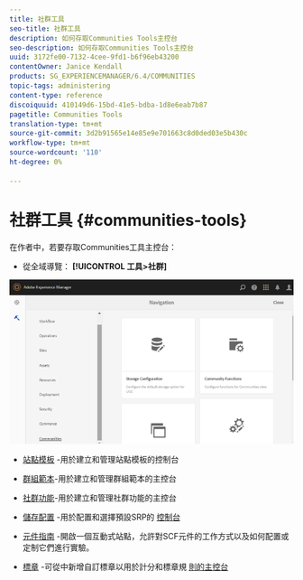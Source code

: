 ```yaml
---
title: 社群工具
seo-title: 社群工具
description: 如何存取Communities Tools主控台
seo-description: 如何存取Communities Tools主控台
uuid: 3172fe00-7132-4cee-9fd1-b6f96eb43200
contentOwner: Janice Kendall
products: SG_EXPERIENCEMANAGER/6.4/COMMUNITIES
topic-tags: administering
content-type: reference
discoiquuid: 410149d6-15bd-41e5-bdba-1d8e6eab7b87
pagetitle: Communities Tools
translation-type: tm+mt
source-git-commit: 3d2b91565e14e85e9e701663c8d0ded03e5b430c
workflow-type: tm+mt
source-wordcount: '110'
ht-degree: 0%

---
```



# 社群工具 {#communities-tools}

在作者中，若要存取Communities工具主控台：

* 從全域導覽： **[!UICONTROL 工具>社群]**

![chlimage_1-127](assets/chlimage_1-129.png)

* [站點模板](sites.md) -用於建立和管理站點模板的控制台
* [群組範本](tools-groups.md)-用於建立和管理群組範本的主控台
* [社群功能](functions.md)-用於建立和管理社群功能的主控台
* [儲存配置](srp-config.md) -用於配置和選擇預設SRP的 [控制台](working-with-srp.md)

* [元件指南](components-guide.md) -開啟一個互動式站點，允許對SCF元件的工作方式以及如何配置或定制它們進行實驗。
* [標章](badges.md) -可從中新增自訂標章以用於計分和標章規 [則的主控台](implementing-scoring.md)

